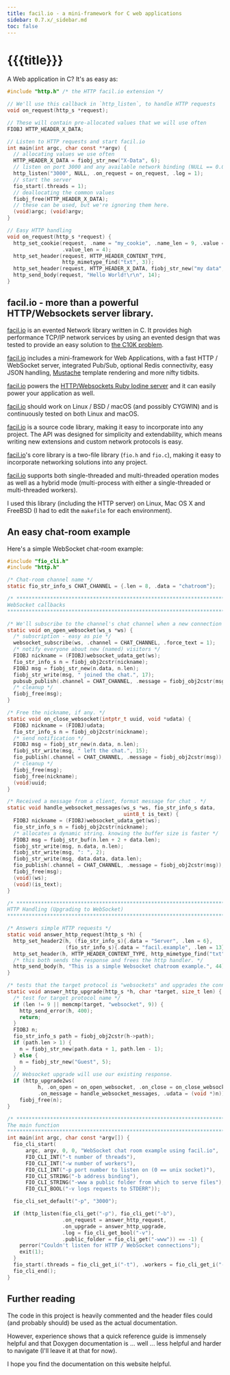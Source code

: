 ```yaml
---
title: facil.io - a mini-framework for C web applications
sidebar: 0.7.x/_sidebar.md
toc: false
---
```

# {{{title}}}

A Web application in C? It's as easy as:

```c
#include "http.h" /* the HTTP facil.io extension */

// We'll use this callback in `http_listen`, to handle HTTP requests
void on_request(http_s *request);

// These will contain pre-allocated values that we will use often
FIOBJ HTTP_HEADER_X_DATA;

// Listen to HTTP requests and start facil.io
int main(int argc, char const **argv) {
  // allocating values we use often
  HTTP_HEADER_X_DATA = fiobj_str_new("X-Data", 6);
  // listen on port 3000 and any available network binding (NULL == 0.0.0.0)
  http_listen("3000", NULL, .on_request = on_request, .log = 1);
  // start the server
  fio_start(.threads = 1);
  // deallocating the common values
  fiobj_free(HTTP_HEADER_X_DATA);
  // these can be used, but we're ignoring them here.
  (void)argc; (void)argv;
}

// Easy HTTP handling
void on_request(http_s *request) {
  http_set_cookie(request, .name = "my_cookie", .name_len = 9, .value = "data",
                  .value_len = 4);
  http_set_header(request, HTTP_HEADER_CONTENT_TYPE,
                  http_mimetype_find("txt", 3));
  http_set_header(request, HTTP_HEADER_X_DATA, fiobj_str_new("my data", 7));
  http_send_body(request, "Hello World!\r\n", 14);
}
```

## facil.io - more than a powerful HTTP/Websockets server library.

[facil.io](http://facil.io) is an evented Network library written in C. It provides high performance TCP/IP network services by using an evented design that was tested to provide an easy solution to [the C10K problem](http://www.kegel.com/c10k.html).

[facil.io](http://facil.io) includes a mini-framework for Web Applications, with a fast HTTP / WebSocket server, integrated Pub/Sub, optional Redis connectivity, easy JSON handling, [Mustache](http://mustache.github.io) template rendering and more nifty tidbits.

[facil.io](http://facil.io) powers the [HTTP/Websockets Ruby Iodine server](https://github.com/boazsegev/iodine) and it can easily power your application as well.

[facil.io](http://facil.io) should work on Linux / BSD / macOS (and possibly CYGWIN) and is continuously tested on both Linux and macOS.

[facil.io](http://facil.io) is a source code library, making it easy to incorporate into any project. The API was designed for simplicity and extendability, which means writing new extensions and custom network protocols is easy.

[facil.io](http://facil.io)'s core library is a two-file library (`fio.h` and `fio.c`), making it easy to incorporate networking solutions into any project.

[facil.io](http://facil.io) supports both single-threaded and multi-threaded operation modes as well as a hybrid mode (multi-process with either a single-threaded or multi-threaded workers).

I used this library (including the HTTP server) on Linux, Mac OS X and FreeBSD (I had to edit the `makefile` for each environment).

## An easy chat-room example

Here's a simple WebSocket chat-room example:

```c
#include "fio_cli.h"
#include "http.h"

/* Chat-room channel name */
static fio_str_info_s CHAT_CHANNEL = {.len = 8, .data = "chatroom"};

/* *****************************************************************************
WebSocket callbacks
***************************************************************************** */

/* We'll subscribe to the channel's chat channel when a new connection opens */
static void on_open_websocket(ws_s *ws) {
  /* subscription - easy as pie */
  websocket_subscribe(ws, .channel = CHAT_CHANNEL, .force_text = 1);
  /* notify everyone about new (named) visitors */
  FIOBJ nickname = (FIOBJ)websocket_udata_get(ws);
  fio_str_info_s n = fiobj_obj2cstr(nickname);
  FIOBJ msg = fiobj_str_new(n.data, n.len);
  fiobj_str_write(msg, " joined the chat.", 17);
  pubsub_publish(.channel = CHAT_CHANNEL, .message = fiobj_obj2cstr(msg));
  /* cleanup */
  fiobj_free(msg);
}

/* Free the nickname, if any. */
static void on_close_websocket(intptr_t uuid, void *udata) {
  FIOBJ nickname = (FIOBJ)udata;
  fio_str_info_s n = fiobj_obj2cstr(nickname);
  /* send notification */
  FIOBJ msg = fiobj_str_new(n.data, n.len);
  fiobj_str_write(msg, " left the chat.", 15);
  fio_publish(.channel = CHAT_CHANNEL, .message = fiobj_obj2cstr(msg));
  /* cleanup */
  fiobj_free(msg);
  fiobj_free(nickname);
  (void)uuid;
}

/* Received a message from a client, format message for chat . */
static void handle_websocket_messages(ws_s *ws, fio_str_info_s data,
                                      uint8_t is_text) {
  FIOBJ nickname = (FIOBJ)websocket_udata_get(ws);
  fio_str_info_s n = fiobj_obj2cstr(nickname);
  /* allocates a dynamic string. knowing the buffer size is faster */
  FIOBJ msg = fiobj_str_buf(n.len + 2 + data.len);
  fiobj_str_write(msg, n.data, n.len);
  fiobj_str_write(msg, ": ", 2);
  fiobj_str_write(msg, data.data, data.len);
  fio_publish(.channel = CHAT_CHANNEL, .message = fiobj_obj2cstr(msg));
  fiobj_free(msg);
  (void)(ws);
  (void)(is_text);
}

/* *****************************************************************************
HTTP Handling (Upgrading to WebSocket)
***************************************************************************** */

/* Answers simple HTTP requests */
static void answer_http_request(http_s *h) {
  http_set_header2(h, (fio_str_info_s){.data = "Server", .len = 6},
                   (fio_str_info_s){.data = "facil.example", .len = 13});
  http_set_header(h, HTTP_HEADER_CONTENT_TYPE, http_mimetype_find("txt", 3));
  /* this both sends the response and frees the http handler. */
  http_send_body(h, "This is a simple Websocket chatroom example.", 44);
}

/* tests that the target protocol is "websockets" and upgrades the connection */
static void answer_http_upgrade(http_s *h, char *target, size_t len) {
  /* test for target protocol name */
  if (len != 9 || memcmp(target, "websocket", 9)) {
    http_send_error(h, 400);
    return;
  }
  FIOBJ n;
  fio_str_info_s path = fiobj_obj2cstr(h->path);
  if (path.len > 1) {
    n = fiobj_str_new(path.data + 1, path.len - 1);
  } else {
    n = fiobj_str_new("Guest", 5);
  }
  // Websocket upgrade will use our existing response.
  if (http_upgrade2ws(
          h, .on_open = on_open_websocket, .on_close = on_close_websocket,
          .on_message = handle_websocket_messages, .udata = (void *)n))
    fiobj_free(n);
}

/* *****************************************************************************
The main function
***************************************************************************** */
int main(int argc, char const *argv[]) {
  fio_cli_start(
      argc, argv, 0, 0, "WebSocket chat room example using facil.io",
      FIO_CLI_INT("-t number of threads"),
      FIO_CLI_INT("-w number of workers"),
      FIO_CLI_INT("-p port number to listen on (0 == unix socket)"),
      FIO_CLI_STRING("-b address binding"),
      FIO_CLI_STRING("-www a public folder from which to serve files"),
      FIO_CLI_BOOL("-v logs requests to STDERR"));

  fio_cli_set_default("-p", "3000");

  if (http_listen(fio_cli_get("-p"), fio_cli_get("-b"),
                  .on_request = answer_http_request,
                  .on_upgrade = answer_http_upgrade,
                  .log = fio_cli_get_bool("-v"),
                  .public_folder = fio_cli_get("-www")) == -1) {
    perror("Couldn't listen for HTTP / WebSocket connections");
    exit(1);
  }
  fio_start(.threads = fio_cli_get_i("-t"), .workers = fio_cli_get_i("-w"));
  fio_cli_end();
}
```

## Further reading

The code in this project is heavily commented and the header files could (and probably should) be used as the actual documentation.

However, experience shows that a quick reference guide is immensely helpful and that Doxygen documentation is ... well ... less helpful and harder to navigate (I'll leave it at that for now).

I hope you find the documentation on this website helpful.
